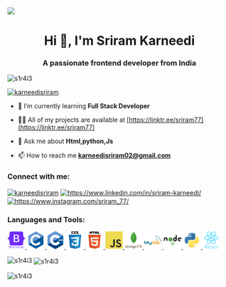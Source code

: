 <img src="https://res.cloudinary.com/dhwydorji/image/upload/v1711300544/github-header-image_vkevss.png"/>
<h1 align="center">Hi 👋, I'm Sriram Karneedi</h1>
<h3 align="center">A passionate frontend developer from India</h3>

<p align="left"> <img src="https://komarev.com/ghpvc/?username=s1r4i3&label=Profile%20views&color=0e75b6&style=flat" alt="s1r4i3" /> </p>

<p align="left"> <a href="https://twitter.com/karneedisriram" target="blank"><img src="https://img.shields.io/twitter/follow/karneedisriram?logo=twitter&style=for-the-badge" alt="karneedisriram" /></a> </p>

- 🌱 I’m currently learning **Full Stack Developer**

- 👨‍💻 All of my projects are available at [https://linktr.ee/sriram77](https://linktr.ee/sriram77)

- 💬 Ask me about **Html,python,Js**

- 📫 How to reach me **karneedisriram02@gmail.com**

<h3 align="left">Connect with me:</h3>
<p align="left">
<a href="https://twitter.com/karneedisriram" target="blank"><img align="center" src="https://raw.githubusercontent.com/rahuldkjain/github-profile-readme-generator/master/src/images/icons/Social/twitter.svg" alt="karneedisriram" height="30" width="40" /></a>
<a href="https://linkedin.com/in/https://www.linkedin.com/in/sriram-karneedi/" target="blank"><img align="center" src="https://raw.githubusercontent.com/rahuldkjain/github-profile-readme-generator/master/src/images/icons/Social/linked-in-alt.svg" alt="https://www.linkedin.com/in/sriram-karneedi/" height="30" width="40" /></a>
<a href="https://instagram.com/https://www.instagram.com/sriram_77/" target="blank"><img align="center" src="https://raw.githubusercontent.com/rahuldkjain/github-profile-readme-generator/master/src/images/icons/Social/instagram.svg" alt="https://www.instagram.com/sriram_77/" height="30" width="40" /></a>
</p>

<h3 align="left">Languages and Tools:</h3>
<p align="left"> <a href="https://getbootstrap.com" target="_blank" rel="noreferrer"> <img src="https://raw.githubusercontent.com/devicons/devicon/master/icons/bootstrap/bootstrap-plain-wordmark.svg" alt="bootstrap" width="40" height="40"/> </a> <a href="https://www.cprogramming.com/" target="_blank" rel="noreferrer"> <img src="https://raw.githubusercontent.com/devicons/devicon/master/icons/c/c-original.svg" alt="c" width="40" height="40"/> </a> <a href="https://www.w3schools.com/cpp/" target="_blank" rel="noreferrer"> <img src="https://raw.githubusercontent.com/devicons/devicon/master/icons/cplusplus/cplusplus-original.svg" alt="cplusplus" width="40" height="40"/> </a> <a href="https://www.w3schools.com/css/" target="_blank" rel="noreferrer"> <img src="https://raw.githubusercontent.com/devicons/devicon/master/icons/css3/css3-original-wordmark.svg" alt="css3" width="40" height="40"/> </a> <a href="https://www.w3.org/html/" target="_blank" rel="noreferrer"> <img src="https://raw.githubusercontent.com/devicons/devicon/master/icons/html5/html5-original-wordmark.svg" alt="html5" width="40" height="40"/> </a> <a href="https://developer.mozilla.org/en-US/docs/Web/JavaScript" target="_blank" rel="noreferrer"> <img src="https://raw.githubusercontent.com/devicons/devicon/master/icons/javascript/javascript-original.svg" alt="javascript" width="40" height="40"/> </a> <a href="https://www.mongodb.com/" target="_blank" rel="noreferrer"> <img src="https://raw.githubusercontent.com/devicons/devicon/master/icons/mongodb/mongodb-original-wordmark.svg" alt="mongodb" width="40" height="40"/> </a> <a href="https://www.mysql.com/" target="_blank" rel="noreferrer"> <img src="https://raw.githubusercontent.com/devicons/devicon/master/icons/mysql/mysql-original-wordmark.svg" alt="mysql" width="40" height="40"/> </a> <a href="https://nodejs.org" target="_blank" rel="noreferrer"> <img src="https://raw.githubusercontent.com/devicons/devicon/master/icons/nodejs/nodejs-original-wordmark.svg" alt="nodejs" width="40" height="40"/> </a> <a href="https://www.python.org" target="_blank" rel="noreferrer"> <img src="https://raw.githubusercontent.com/devicons/devicon/master/icons/python/python-original.svg" alt="python" width="40" height="40"/> </a> <a href="https://reactjs.org/" target="_blank" rel="noreferrer"> <img src="https://raw.githubusercontent.com/devicons/devicon/master/icons/react/react-original-wordmark.svg" alt="react" width="40" height="40"/> </a> </p>

<p><img align="left" src="https://github-readme-stats.vercel.app/api/top-langs?username=s1r4i3&show_icons=true&locale=en&layout=compact" alt="s1r4i3" /></p>

<p>&nbsp;<img align="center" src="https://github-readme-stats.vercel.app/api?username=s1r4i3&show_icons=true&locale=en" alt="s1r4i3" /></p>

<p><img align="center" src="https://github-readme-streak-stats.herokuapp.com/?user=s1r4i3&" alt="s1r4i3" /></p>
